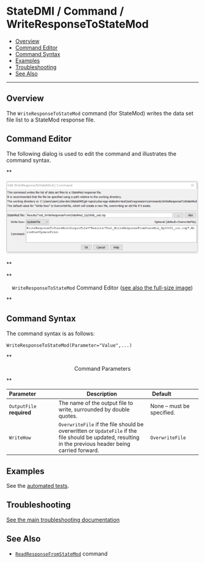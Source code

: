 # StateDMI / Command / WriteResponseToStateMod #

* [Overview](#overview)
* [Command Editor](#command-editor)
* [Command Syntax](#command-syntax)
* [Examples](#examples)
* [Troubleshooting](#troubleshooting)
* [See Also](#see-also)

-------------------------

## Overview ##

The `WriteResponseToStateMod` command (for StateMod)
writes the data set file list to a StateMod response file.

## Command Editor ##

The following dialog is used to edit the command and illustrates the command syntax.

**<p style="text-align: center;">
![WriteResponseToStateMod command editor](WriteResponseToStateMod.png)
</p>**

**<p style="text-align: center;">
`WriteResponseToStateMod` Command Editor (<a href="../WriteResponseToStateMod.png">see also the full-size image</a>)
</p>**

## Command Syntax ##

The command syntax is as follows:

```text
WriteResponseToStateMod(Parameter="Value",...)
```
**<p style="text-align: center;">
Command Parameters
</p>**

| **Parameter**&nbsp;&nbsp;&nbsp;&nbsp;&nbsp;&nbsp;&nbsp;&nbsp;&nbsp;&nbsp;&nbsp;&nbsp; | **Description** | **Default**&nbsp;&nbsp;&nbsp;&nbsp;&nbsp;&nbsp;&nbsp;&nbsp;&nbsp;&nbsp;&nbsp;&nbsp;&nbsp;&nbsp;&nbsp;&nbsp; |
| --------------|-----------------|----------------- |
| `OutputFile`<br>**required** | The name of the output file to write, surrounded by double quotes. | None – must be specified. |
| `WriteHow` | `OverwriteFile` if the file should be overwritten or `UpdateFile` if the file should be updated, resulting in the previous header being carried forward. | `OverwriteFile` |

## Examples ##

See the [automated tests](https://github.com/OpenCDSS/cdss-app-statedmi-test/tree/master/test/regression/commands/WriteResponseToStateMod).

## Troubleshooting ##

[See the main troubleshooting documentation](../../troubleshooting/troubleshooting.md)

## See Also ##

* [`ReadResponseFromStateMod`](../ReadResponseFromStateMod/ReadResponseFromStateMod.md) command
